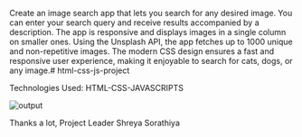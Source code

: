 Create an image search app that lets you search for any desired image. You can enter your search query and receive results accompanied by a description. The app is responsive and displays images in a single column on smaller ones. Using the Unsplash API, the app fetches up to 1000 unique and non-repetitive images. The modern CSS design ensures a fast and responsive user experience, making it enjoyable to search for cats, dogs, or any image.# html-css-js-project

Technologies Used:
HTML-CSS-JAVASCRIPTS


![output](https://github.com/user-attachments/assets/13aabb0e-73d8-47c7-8b93-a3d15ddd41e0)


Thanks a lot,
Project Leader
Shreya Sorathiya
